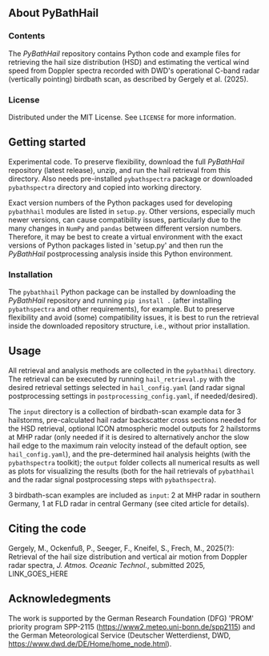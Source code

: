 ## About PyBathHail
### Contents
The *PyBathHail* repository contains Python code and example files for retrieving the hail size distribution (HSD) and estimating the vertical wind speed from Doppler spectra recorded with DWD's operational C-band radar (vertically pointing) birdbath scan, as described by Gergely et al. (2025).
### License
Distributed under the MIT License. See `LICENSE` for more information.
## Getting started
Experimental code. To preserve flexibility, download the full *PyBathHail* repository (latest release), unzip, and run the hail retrieval from this directory. Also needs pre-installed `pybathspectra` package or downloaded `pybathspectra` directory and copied into working directory. 

Exact version numbers of the Python packages used for developing `pybathhail` modules are listed in `setup.py`. Other versions, especially much newer versions, can cause compatibility issues, particularly due to the many changes in `NumPy` and `pandas` between different version numbers. Therefore, it may be best to create a virtual environment with the exact versions of Python packages listed in 'setup.py' and then run the *PyBathHail* postprocessing analysis inside this Python environment. 
### Installation
The `pybathhail` Python package can be installed by downloading the *PyBathHail* repository and running `pip install .` (after installing `pybathspectra` and other requirements), for example. But to preserve flexibility and avoid (some) compatibility issues, it is best to run the retrieval inside the downloaded repository structure, i.e., without prior installation.
## Usage
All retrieval and analysis methods are collected in the `pybathhail` directory. The retrieval can be executed by running `hail_retrieval.py` with the desired retrieval settings selected in `hail_config.yaml` (and radar signal postprocessing settings in `postprocessing_config.yaml`, if needed/desired). 

The `input` directory is a collection of birdbath-scan example data for 3 hailstorms, pre-calculated hail radar backscatter cross sections needed for the HSD retrieval, optional ICON atmospheric model outputs for 2 hailstorms at MHP radar (only needed if it is desired to alternatively anchor the slow hail edge to the maximum rain velocity instead of the default option, see `hail_config.yaml`), and the pre-determined hail analysis heights (with the `pybathspectra` toolkit); the `output` folder collects all numerical results as well as plots for visualizing the results (both for the hail retrievals of `pybathhail` and the radar signal postprocessing steps with `pybathspectra`).

3 birdbath-scan examples are included as `input`: 2 at MHP radar in southern Germany, 1 at FLD radar in central Germany (see cited article for details).
## Citing the code
Gergely, M., Ockenfuß, P., Seeger, F., Kneifel, S., Frech, M., 2025(?): Retrieval of the hail size distribution and vertical air motion from Doppler radar spectra, *J. Atmos. Oceanic Technol.*, submitted 2025, LINK_GOES_HERE
## Acknowledegments
The work is supported by the German Research Foundation (DFG) 'PROM' priority program SPP-2115 (https://www2.meteo.uni-bonn.de/spp2115) and the German Meteorological Service (Deutscher Wetterdienst, DWD, https://www.dwd.de/DE/Home/home_node.html).
<!-- ## References -->
